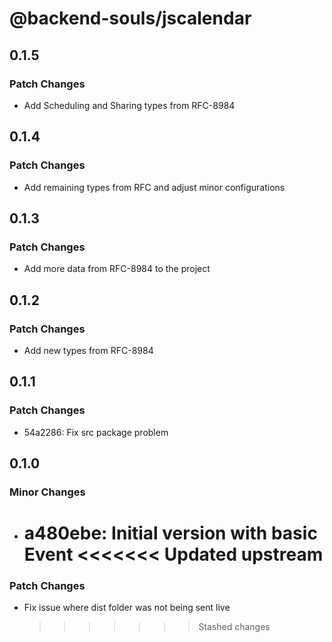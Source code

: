# @backend-souls/jscalendar

## 0.1.5

### Patch Changes

- Add Scheduling and Sharing types from RFC-8984

## 0.1.4

### Patch Changes

- Add remaining types from RFC and adjust minor configurations

## 0.1.3

### Patch Changes

- Add more data from RFC-8984 to the project

## 0.1.2

### Patch Changes

- Add new types from RFC-8984

## 0.1.1

### Patch Changes

- 54a2286: Fix src package problem

## 0.1.0

### Minor Changes

- a480ebe: Initial version with basic Event
  <<<<<<< Updated upstream
  =======

### Patch Changes

- Fix issue where dist folder was not being sent live
  > > > > > > > Stashed changes
